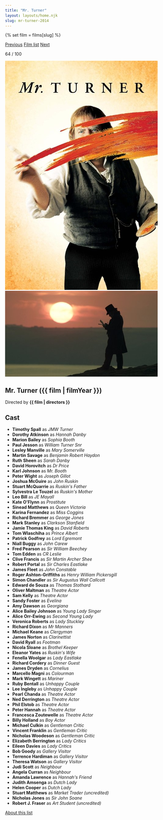 ```yaml
---
title: "Mr. Turner"
layout: layouts/home.njk
slug: mr-turner-2014
---
```


{% set film = films[slug] %}

<nav class="films">
  <a class="prev" href="../the-grand-budapest-hotel-2014">Previous</a>
  <a href="../">Film list</a>
  <a class="next" href="../interstellar-2014">Next</a>
</nav>

<p>64 / 100</p>

<article class="film">
  <div class="backdrop-and-poster">
    <img class="poster" src="../films/posters/mr-turner-2014.jpg" alt="">
    <img class="backdrop" src="../films/backdrops/mr-turner-2014.jpg" alt="">
  </div>

  <h1>Mr. Turner ({{ film | filmYear }})</h1>

  

  <p class="director">
    Directed by <strong>{{ film | directors }}</strong>
  </p>


  <h2>
    Cast
  </h2>
  <ul>
            <li><strong>Timothy Spall</strong> as <em>JMW Turner</em></li>
        <li><strong>Dorothy Atkinson</strong> as <em>Hannah Danby</em></li>
        <li><strong>Marion Bailey</strong> as <em>Sophia Booth</em></li>
        <li><strong>Paul Jesson</strong> as <em>William Turner Snr</em></li>
        <li><strong>Lesley Manville</strong> as <em>Mary Somerville</em></li>
        <li><strong>Martin Savage</strong> as <em>Benjamin Robert Haydon</em></li>
        <li><strong>Ruth Sheen</strong> as <em>Sarah Danby</em></li>
        <li><strong>David Horovitch</strong> as <em>Dr Price</em></li>
        <li><strong>Karl Johnson</strong> as <em>Mr. Booth</em></li>
        <li><strong>Peter Wight</strong> as <em>Joseph Gillot</em></li>
        <li><strong>Joshua McGuire</strong> as <em>John Ruskin</em></li>
        <li><strong>Stuart McQuarrie</strong> as <em>Ruskin's Father</em></li>
        <li><strong>Sylvestra Le Touzel</strong> as <em>Ruskin's Mother</em></li>
        <li><strong>Leo Bill</strong> as <em>JE Mayall</em></li>
        <li><strong>Kate O'Flynn</strong> as <em>Prostitute</em></li>
        <li><strong>Sinead Matthews</strong> as <em>Queen Victoria</em></li>
        <li><strong>Karina Fernandez</strong> as <em>Miss Coggins</em></li>
        <li><strong>Richard Bremmer</strong> as <em>George Jones</em></li>
        <li><strong>Mark Stanley</strong> as <em>Clarkson Stanfield</em></li>
        <li><strong>Jamie Thomas King</strong> as <em>David Roberts</em></li>
        <li><strong>Tom Wlaschiha</strong> as <em>Prince Albert</em></li>
        <li><strong>Patrick Godfrey</strong> as <em>Lord Egremont</em></li>
        <li><strong>Niall Buggy</strong> as <em>John Carew</em></li>
        <li><strong>Fred Pearson</strong> as <em>Sir William Beechey</em></li>
        <li><strong>Tom Edden</strong> as <em>CR Leslie</em></li>
        <li><strong>Clive Francis</strong> as <em>Sir Martin Archer Shee</em></li>
        <li><strong>Robert Portal</strong> as <em>Sir Charles Eastlake</em></li>
        <li><strong>James Fleet</strong> as <em>John Constable</em></li>
        <li><strong>Roger Ashton-Griffiths</strong> as <em>Henry William Pickersgill</em></li>
        <li><strong>Simon Chandler</strong> as <em>Sir Augustus Wall Callcott</em></li>
        <li><strong>Edward de Souza</strong> as <em>Thomas Stothard</em></li>
        <li><strong>Oliver Maltman</strong> as <em>Theatre Actor</em></li>
        <li><strong>Sam Kelly</strong> as <em>Theatre Actor</em></li>
        <li><strong>Sandy Foster</strong> as <em>Evelina</em></li>
        <li><strong>Amy Dawson</strong> as <em>Georgiana</em></li>
        <li><strong>Alice Bailey Johnson</strong> as <em>Young Lady Singer</em></li>
        <li><strong>Alice Orr-Ewing</strong> as <em>Second Young Lady</em></li>
        <li><strong>Veronica Roberts</strong> as <em>Lady Stuckley</em></li>
        <li><strong>Richard Dixon</strong> as <em>Mr Manners</em></li>
        <li><strong>Michael Keane</strong> as <em>Clergyman</em></li>
        <li><strong>James Norton</strong> as <em>Clarinettist</em></li>
        <li><strong>David Ryall</strong> as <em>Footman</em></li>
        <li><strong>Nicola Sloane</strong> as <em>Brothel Keeper</em></li>
        <li><strong>Eleanor Yates</strong> as <em>Ruskin's Wife</em></li>
        <li><strong>Fenella Woolgar</strong> as <em>Lady Eastlake</em></li>
        <li><strong>Richard Cordery</strong> as <em>Dinner Guest</em></li>
        <li><strong>James Dryden</strong> as <em>Cornelius</em></li>
        <li><strong>Marcello Magni</strong> as <em>Colourman</em></li>
        <li><strong>Mark Wingett</strong> as <em>Mariner</em></li>
        <li><strong>Ruby Bentall</strong> as <em>Unhappy Couple</em></li>
        <li><strong>Lee Ingleby</strong> as <em>Unhappy Couple</em></li>
        <li><strong>Pearl Chanda</strong> as <em>Theatre Actor</em></li>
        <li><strong>Ned Derrington</strong> as <em>Theatre Actor</em></li>
        <li><strong>Phil Elstob</strong> as <em>Theatre Actor</em></li>
        <li><strong>Peter Hannah</strong> as <em>Theatre Actor</em></li>
        <li><strong>Francesca Zoutewelle</strong> as <em>Theatre Actor</em></li>
        <li><strong>Billy Holland</strong> as <em>Boy Actor</em></li>
        <li><strong>Michael Culkin</strong> as <em>Gentleman Critic</em></li>
        <li><strong>Vincent Franklin</strong> as <em>Gentleman Critic</em></li>
        <li><strong>Nicholas Woodeson</strong> as <em>Gentleman Critic</em></li>
        <li><strong>Elizabeth Berrington</strong> as <em>Lady Critics</em></li>
        <li><strong>Eileen Davies</strong> as <em>Lady Critics</em></li>
        <li><strong>Bob Goody</strong> as <em>Gallery Visitor</em></li>
        <li><strong>Terrence Hardiman</strong> as <em>Gallery Visitor</em></li>
        <li><strong>Theresa Watson</strong> as <em>Gallery Visitor</em></li>
        <li><strong>Judi Scott</strong> as <em>Neighbour</em></li>
        <li><strong>Angela Curran</strong> as <em>Neighbour</em></li>
        <li><strong>Amanda Lawrence</strong> as <em>Hannah's Friend</em></li>
        <li><strong>Judith Amsenga</strong> as <em>Dutch Lady</em></li>
        <li><strong>Helen Cooper</strong> as <em>Dutch Lady</em></li>
        <li><strong>Stuart Matthews</strong> as <em>Market Trader (uncredited)</em></li>
        <li><strong>Nicholas Jones</strong> as <em>Sir John Soane</em></li>
        <li><strong>Robert J. Fraser</strong> as <em>Art Student (uncredited)</em></li>
  </ul>
</article>
<footer>
  <a href="../about">About this list</a>
</footer>
